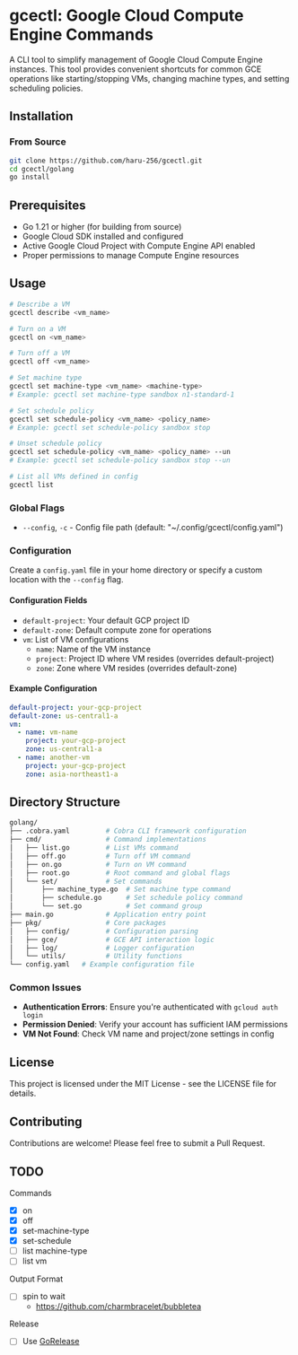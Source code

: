 # gcectl: Google Cloud Compute Engine Commands

A CLI tool to simplify management of Google Cloud Compute Engine instances. This tool provides convenient shortcuts for common GCE operations like starting/stopping VMs, changing machine types, and setting scheduling policies.

## Installation

### From Source

```bash
git clone https://github.com/haru-256/gcectl.git
cd gcectl/golang
go install
```

## Prerequisites

- Go 1.21 or higher (for building from source)
- Google Cloud SDK installed and configured
- Active Google Cloud Project with Compute Engine API enabled
- Proper permissions to manage Compute Engine resources

## Usage

```sh
# Describe a VM
gcectl describe <vm_name>

# Turn on a VM
gcectl on <vm_name>

# Turn off a VM
gcectl off <vm_name>

# Set machine type
gcectl set machine-type <vm_name> <machine-type>
# Example: gcectl set machine-type sandbox n1-standard-1

# Set schedule policy
gcectl set schedule-policy <vm_name> <policy_name>
# Example: gcectl set schedule-policy sandbox stop

# Unset schedule policy
gcectl set schedule-policy <vm_name> <policy_name> --un
# Example: gcectl set schedule-policy sandbox stop --un

# List all VMs defined in config
gcectl list
```

### Global Flags

- `--config`, `-c` - Config file path (default: "~/.config/gcectl/config.yaml")

### Configuration

Create a `config.yaml` file in your home directory or specify a custom location with the `--config` flag.

#### Configuration Fields

- `default-project`: Your default GCP project ID
- `default-zone`: Default compute zone for operations
- `vm`: List of VM configurations
  - `name`: Name of the VM instance
  - `project`: Project ID where VM resides (overrides default-project)
  - `zone`: Zone where VM resides (overrides default-zone)

#### Example Configuration

```yaml
default-project: your-gcp-project
default-zone: us-central1-a
vm:
  - name: vm-name
    project: your-gcp-project
    zone: us-central1-a
  - name: another-vm
    project: your-gcp-project
    zone: asia-northeast1-a
```

## Directory Structure

```sh
golang/
├── .cobra.yaml         # Cobra CLI framework configuration
├── cmd/                # Command implementations
│   ├── list.go         # List VMs command
│   ├── off.go          # Turn off VM command
│   ├── on.go           # Turn on VM command
│   ├── root.go         # Root command and global flags
│   └── set/            # Set commands
│       ├── machine_type.go  # Set machine type command
│       ├── schedule.go      # Set schedule policy command
│       └── set.go           # Set command group
├── main.go             # Application entry point
├── pkg/                # Core packages
│   ├── config/         # Configuration parsing
│   ├── gce/            # GCE API interaction logic
│   ├── log/            # Logger configuration
│   └── utils/          # Utility functions
└── config.yaml   # Example configuration file
```

### Common Issues

- **Authentication Errors**: Ensure you're authenticated with `gcloud auth login`
- **Permission Denied**: Verify your account has sufficient IAM permissions
- **VM Not Found**: Check VM name and project/zone settings in config

## License

This project is licensed under the MIT License - see the LICENSE file for details.

## Contributing

Contributions are welcome! Please feel free to submit a Pull Request.

## TODO

Commands

- [x] on
- [x] off
- [x] set-machine-type
- [x] set-schedule
- [ ] list machine-type
- [ ] list vm

Output Format

- [ ] spin to wait
  - <https://github.com/charmbracelet/bubbletea>

Release

- [ ] Use [GoRelease](https://goreleaser.com/)
